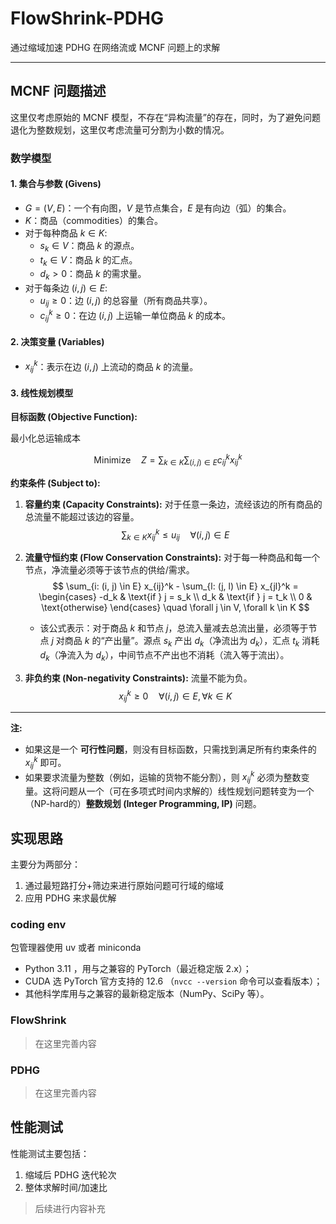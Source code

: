 # FlowShrink-PDHG

通过缩域加速 PDHG 在网络流或 MCNF 问题上的求解

---

## MCNF 问题描述

这里仅考虑原始的 MCNF 模型，不存在“异构流量”的存在，同时，为了避免问题退化为整数规划，这里仅考虑流量可分割为小数的情况。

### 数学模型

#### 1. 集合与参数 (Givens)

*   $G = (V, E)$：一个有向图，$V$ 是节点集合，$E$ 是有向边（弧）的集合。
*   $K$：商品（commodities）的集合。
*   对于每种商品 $k ∈ K$:
    *   $s_k ∈ V$：商品 $k$ 的源点。
    *   $t_k ∈ V$：商品 $k$ 的汇点。
    *   $d_k > 0$：商品 $k$ 的需求量。
*   对于每条边 $(i, j) ∈ E$:
    *   $u_{ij} ≥ 0$：边 $(i, j)$ 的总容量（所有商品共享）。
    *   $c_{ij}^k ≥ 0$：在边 $(i, j)$ 上运输一单位商品 $k$ 的成本。

#### 2. 决策变量 (Variables)

*   $x_{ij}^k$：表示在边 $(i, j)$ 上流动的商品 $k$ 的流量。

#### 3. 线性规划模型

**目标函数 (Objective Function):**

最小化总运输成本

$$
\text{Minimize} \quad Z = \sum_{k \in K} \sum_{(i, j) \in E} c_{ij}^k x_{ij}^k
$$

**约束条件 (Subject to):**

1.  **容量约束 (Capacity Constraints):**
    对于任意一条边，流经该边的所有商品的总流量不能超过该边的容量。
$$
\sum_{k \in K} x_{ij}^k \le u_{ij} \quad \forall (i, j) \in E
$$

2.  **流量守恒约束 (Flow Conservation Constraints):**
    对于每一种商品和每一个节点，净流量必须等于该节点的供给/需求。
$$
\sum_{i: (i, j) \in E} x_{ij}^k - \sum_{l: (j, l) \in E} x_{jl}^k =
\begin{cases}
-d_k & \text{if } j = s_k \\
d_k & \text{if } j = t_k \\
0 & \text{otherwise}
\end{cases}
\quad \forall j \in V, \forall k \in K
$$
    *   该公式表示：对于商品 $k$ 和节点 $j$，总流入量减去总流出量，必须等于节点 $j$ 对商品 $k$ 的“产出量”。源点 $s_k$ 产出 $d_k$（净流出为 $d_k$），汇点 $t_k$ 消耗 $d_k$（净流入为 $d_k$），中间节点不产出也不消耗（流入等于流出）。

3.  **非负约束 (Non-negativity Constraints):**
    流量不能为负。
$$
x_{ij}^k \ge 0 \quad \forall (i, j) \in E, \forall k \in K
$$


---

**注:**

*   如果这是一个 **可行性问题**，则没有目标函数，只需找到满足所有约束条件的 $x_{ij}^k$ 即可。
*   如果要求流量为整数（例如，运输的货物不能分割），则 $x_{ij}^k$ 必须为整数变量。这将问题从一个（可在多项式时间内求解的）线性规划问题转变为一个（NP-hard的）**整数规划 (Integer Programming, IP)** 问题。


## 实现思路

主要分为两部分：

1. 通过最短路打分+筛边来进行原始问题可行域的缩域
2. 应用 PDHG 来求最优解

### coding env

包管理器使用 uv 或者 miniconda

- Python 3.11 ，用与之兼容的 PyTorch（最近稳定版 2.x）；
- CUDA 选 PyTorch 官方支持的 12.6 （`nvcc --version` 命令可以查看版本）；
- 其他科学库用与之兼容的最新稳定版本（NumPy、SciPy 等）。

### FlowShrink
> 在这里完善内容

### PDHG
> 在这里完善内容


## 性能测试

性能测试主要包括：
1. 缩域后 PDHG 迭代轮次
2. 整体求解时间/加速比

> 后续进行内容补充